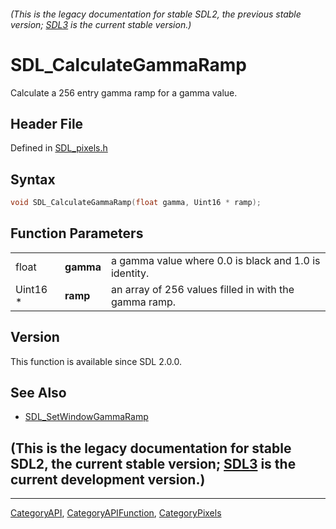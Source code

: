 ###### (This is the legacy documentation for stable SDL2, the previous stable version; [SDL3](https://wiki.libsdl.org/SDL3/) is the current stable version.)
# SDL_CalculateGammaRamp

Calculate a 256 entry gamma ramp for a gamma value.

## Header File

Defined in [SDL_pixels.h](https://github.com/libsdl-org/SDL/blob/SDL2/include/SDL_pixels.h)

## Syntax

```c
void SDL_CalculateGammaRamp(float gamma, Uint16 * ramp);
```

## Function Parameters

|          |           |                                                       |
| -------- | --------- | ----------------------------------------------------- |
| float    | **gamma** | a gamma value where 0.0 is black and 1.0 is identity. |
| Uint16 * | **ramp**  | an array of 256 values filled in with the gamma ramp. |

## Version

This function is available since SDL 2.0.0.

## See Also

- [SDL_SetWindowGammaRamp](SDL_SetWindowGammaRamp)


## (This is the legacy documentation for stable SDL2, the current stable version; [SDL3](https://wiki.libsdl.org/SDL3/) is the current development version.)



----
[CategoryAPI](CategoryAPI), [CategoryAPIFunction](CategoryAPIFunction), [CategoryPixels](CategoryPixels)

